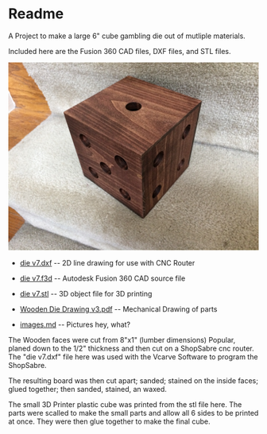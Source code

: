 # Readme

A Project to make a large 6" cube gambling die out of mutliple materials.

Included here are the Fusion 360 CAD files, DXF files, and STL files.

![die](images/IMG_5716.jpg)

* <a href="die v7.dxf">die v7.dxf</a> -- 2D line drawing for use with CNC Router

* <a href="die v7.f3d">die v7.f3d</a> -- Autodesk Fusion 360 CAD source file

* <a href="die v7.stl">die v7.stl</a> -- 3D object file for 3D printing

* <a href="Wooden Die Drawing v3.pdf">Wooden Die Drawing v3.pdf</a> -- Mechanical Drawing of parts

* [images.md](images.md) -- Pictures hey, what?

The Wooden faces were cut from 8"x1" (lumber dimensions) Popular, planed down to the 1/2" thickness and then cut on a ShopSabre cnc router.  The "die v7.dxf" file here was used with the Vcarve Software to program the ShopSabre.

The resulting board was then cut apart; sanded; stained on the inside faces; glued together; then sanded, stained, an waxed.

The small 3D Printer plastic cube was printed from the stl file here.  The parts were scalled to make the small parts and allow all 6 sides to be printed at once.  They were then glue together to make the final cube.




